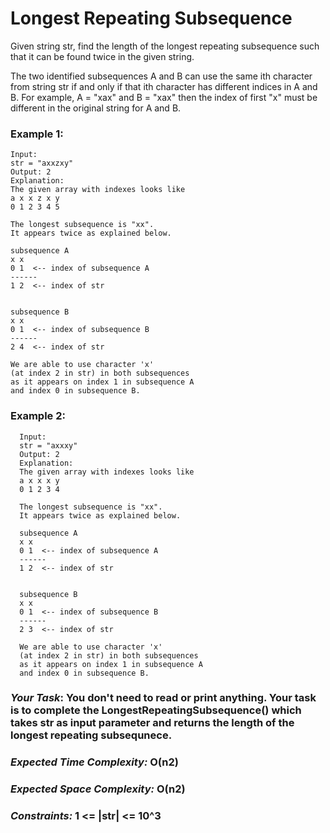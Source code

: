 # Longest Repeating Subsequence

Given string str, find the length of the longest repeating subsequence such that it can be found twice in the given string.

The two identified subsequences A and B can use the same ith character from string str if and only if that ith character has different indices in A and B. For example, A = "xax" and B = "xax" then the index of first "x" must be different in the original string for A and B.


### Example 1:

    Input:
    str = "axxzxy"
    Output: 2
    Explanation:
    The given array with indexes looks like
    a x x z x y 
    0 1 2 3 4 5
    
    The longest subsequence is "xx". 
    It appears twice as explained below.
    
    subsequence A
    x x
    0 1  <-- index of subsequence A
    ------
    1 2  <-- index of str 
    
    
    subsequence B
    x x
    0 1  <-- index of subsequence B
    ------
    2 4  <-- index of str 
    
    We are able to use character 'x' 
    (at index 2 in str) in both subsequences
    as it appears on index 1 in subsequence A 
    and index 0 in subsequence B.

### Example 2:

      Input:
      str = "axxxy"
      Output: 2
      Explanation:
      The given array with indexes looks like
      a x x x y 
      0 1 2 3 4
      
      The longest subsequence is "xx". 
      It appears twice as explained below.
      
      subsequence A
      x x
      0 1  <-- index of subsequence A
      ------
      1 2  <-- index of str 
      
      
      subsequence B
      x x
      0 1  <-- index of subsequence B
      ------
      2 3  <-- index of str 
      
      We are able to use character 'x' 
      (at index 2 in str) in both subsequences
      as it appears on index 1 in subsequence A 
      and index 0 in subsequence B.

###  _**Your Task**_: You don't need to read or print anything. Your task is to complete the LongestRepeatingSubsequence() which takes str as input parameter and returns the length of the longest repeating subsequnece.


###  _**Expected Time Complexity:**_ O(n2)
###  _**Expected Space Complexity:**_ O(n2)


###  **_Constraints:_** 1 <= |str| <= 10^3
